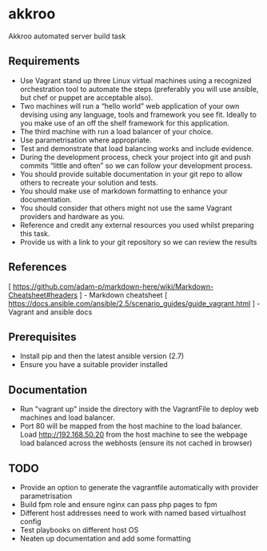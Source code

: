 # akkroo
Akkroo automated server build task

## Requirements

*	Use Vagrant stand up three Linux virtual machines using a recognized orchestration tool to automate the steps (preferably you will use ansible, but chef or puppet are acceptable also).
*	Two machines will run a “hello world” web application of your own devising using any language, tools and framework you see fit. Ideally to you make use of an off the shelf framework for this application.
*	The third machine with run a load balancer of your choice.
*	Use parametrisation where appropriate.
*	Test and demonstrate that load balancing works and include evidence.
*	During the development process, check your project into git and push commits “little and often” so we can follow your development process.
*	You should provide suitable documentation in your git repo to allow others to recreate your solution and tests.
*	You should make use of markdown formatting to enhance your documentation.
*	You should consider that others might not use the same Vagrant providers and hardware as you.
*	Reference and credit any external resources you used whilst preparing this task.
*	Provide us with a link to your git repository so we can review the results

## References ##

[ https://github.com/adam-p/markdown-here/wiki/Markdown-Cheatsheet#headers ] - Markdown cheatsheet
[ https://docs.ansible.com/ansible/2.5/scenario_guides/guide_vagrant.html ] - Vagrant and ansible docs

## Prerequisites

* Install pip and then the latest ansible version (2.7)
* Ensure you have a suitable provider installed

## 

## Documentation ##

* Run "vagrant up" inside the directory with the VagrantFile to deploy web machines and load balancer.
* Port 80 will be mapped from the host machine to the load balancer. Load http://192.168.50.20 from the host machine to see the webpage load balanced across the webhosts (ensure its not cached in browser)

## TODO ##

* Provide an option to generate the vagrantfile automatically with provider parametrisation
* Build fpm role and ensure nginx can pass php pages to fpm
* Different host addresses need to work with named based virtualhost config
* Test playbooks on different host OS
* Neaten up documentation and add some formatting
